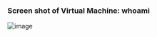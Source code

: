 ### Screen shot of Virtual Machine: whoami


![image](https://github.com/techgrounds/cloud-assignments-E28MS/assets/151161141/d12523ad-aae0-4569-a968-5a709d17f668)
